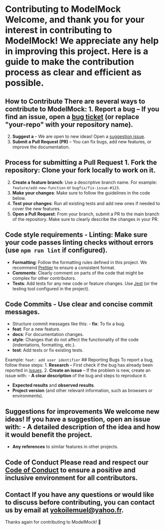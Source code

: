 # Contributing to ModelMock Welcome, and thank you for your interest in contributing to **ModelMock**! We appreciate any help in improving this project. Here is a guide to make the contribution process as clear and efficient as possible.

## How to Contribute There are several ways to contribute to ModelMock: 1. **Report a bug** – If you find an issue, open a [bug ticket](https://github.com/lemu94/modelmock/issues) (or replace "your-repo" with your repository name).
2. **Suggest a** – We are open to new ideas! Open a [suggestion issue](https://github.com/lemu94/modelmock/issues).
3. **Submit a Pull Request (PR)** – You can fix bugs, add new features, or improve the documentation.

## Process for submitting a Pull Request 1. **Fork the repository**: Clone your fork locally to work on it.
2. **Create a feature branch**: Use a descriptive branch name. For example: `feature/add-new-function` or `bugfix/fix-issue-#123`.
3. **Make your changes**: Make sure to follow the guidelines in the code below.
4. **Test your changes**: Run all existing tests and add new ones if needed to cover the new features.
5. **Open a Pull Request**: From your branch, submit a PR to the main branch of the repository. Make sure to clearly describe the changes in your PR.

## Code style requirements - **Linting**: Make sure your code passes linting checks without errors (use `npm run lint` if configured).
- **Formatting**: Follow the formatting rules defined in this project. We recommend [Prettier](https://prettier.io/) to ensure a consistent format.
- **Comments**: Clearly comment on parts of the code that might be complex for other contributors.
- **Tests**: Add tests for any new code or feature changes. Use [Jest](https://jestjs.io/) (or the testing tool configured in the project).

## Code Commits - Use clear and concise commit messages.
- Structure commit messages like this: - **fix**: To fix a bug.
- **feat**: For a new feature.
- **docs**: For documentation changes.
- **style**: Changes that do not affect the functionality of the code (indentations, formatting, etc.).
- **test**: Add tests or fix existing tests.

Example: `feat: add user identifier` ## Reporting Bugs To report a bug, follow these steps: 1. **Research** – First check if the bug has already been reported in [issues](https://github.com/lemu94/modelmock/issues).
2. **Create an issue** – If the problem is new, create an issue with: - **A clear description** of the bug and steps to reproduce it.
- **Expected results** and **observed results**.
- **Project version** (and other relevant information, such as browsers or environments).

## Suggestions for improvements We welcome new ideas! If you have a suggestion, open an issue with: - **A detailed description** of the idea and how it would benefit the project.
- **Any references** to similar features in other projects.

## Code of Conduct Please read and respect our [Code of Conduct](https://github.com/lemu94/modelmock/CODE_OF_CONDUCT.md) to ensure a positive and inclusive environment for all contributors.

## Contact If you have any questions or would like to discuss before contributing, you can contact us by email at [yokoilemuel@yahoo.fr](mailto:your.yokoilemuel@yahoo.fr@yahoo.fr).

Thanks again for contributing to ModelMock! 🎉
